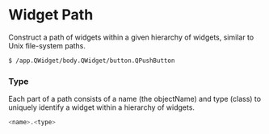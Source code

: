 # Widget Path

Construct a path of widgets within a given hierarchy of widgets, similar to Unix file-system paths.

```bash
$ /app.QWidget/body.QWidget/button.QPushButton
```

### Type

Each part of a path consists of a name (the objectName) and type (class) to uniquely identify a widget within a hierarchy of widgets.

```bash
<name>.<type>
```